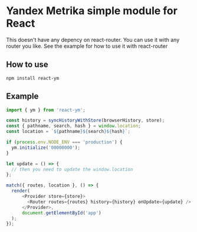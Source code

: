 # Yandex Metrika simple module for React

This doesn't have any depency on react-router. You can use it with any router you like.
See the example for how to use it with react-router

## How to use

`npm install react-ym`

## Example

```js
import { ym } from 'react-ym';

const history = syncHistoryWithStore(browserHistory, store);
const { pathname, search, hash } = window.location;
const location = `${pathname}${search}${hash}`;

if (process.env.NODE_ENV === 'production') {
  ym.initialize('00000000');
}

let update = () => {
  // then you need to update the window.location
};

match({ routes, location }, () => {
  render(
      <Provider store={store}>
        <Router routes={routes} history={history} onUpdate={update} />
      </Provider>,
      document.getElementById('app')
  );
});
```
